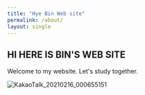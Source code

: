 ```yaml
---
title: "Hye Bin Web site"
permalink: /about/
layout: single
---
```


## HI HERE IS BIN'S WEB SITE

Welcome to my website.
Let's study together.


![KakaoTalk_20210216_000655151](https://user-images.githubusercontent.com/76821963/107963316-5a6ca780-6feb-11eb-88c2-57216d6810a6.jpg)
